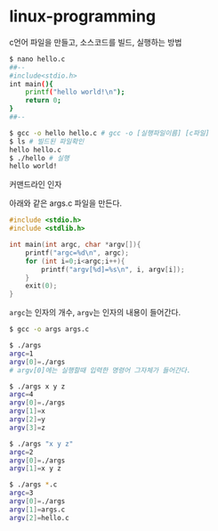 # linux-programming

c언어 파일을 만들고, 소스코드를 빌드, 실행하는 방법

```bash
$ nano hello.c
##--
#include<stdio.h>
int main(){
	printf("hello world!\n");
	return 0;
}
##--

$ gcc -o hello hello.c # gcc -o [실행파일이름] [c파일]
$ ls # 빌드된 파일확인
hello hello.c
$ ./hello # 실행
hello world!
```

커맨드라인 인자

아래와 같은 args.c 파일을 만든다.

```c
#include <stdio.h>
#include <stdlib.h>

int main(int argc, char *argv[]){	
	printf("argc=%d\n", argc);
	for (int i=0;i<argc;i++){
		printf("argv[%d]=%s\n", i, argv[i]);
	}
	exit(0);
}

```

`argc`는 인자의 개수, `argv`는 인자의 내용이 들어간다. 

```bash
$ gcc -o args args.c

$ ./args
argc=1
argv[0]=./args
# argv[0]에는 실행할때 입력한 명령어 그자체가 들어간다.

$ ./args x y z
argc=4
argv[0]=./args
argv[1]=x
argv[2]=y
argv[3]=z

$ ./args "x y z"
argc=2
argv[0]=./args
argv[1]=x y z

$ ./args *.c
argc=3
argv[0]=./args
argv[1]=args.c
argv[2]=hello.c
```


